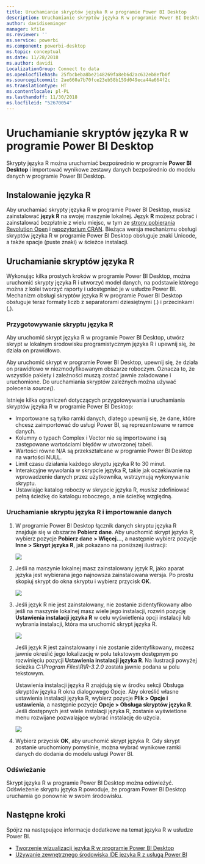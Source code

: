```yaml
---
title: Uruchamianie skryptów języka R w programie Power BI Desktop
description: Uruchamianie skryptów języka R w programie Power BI Desktop
author: davidiseminger
manager: kfile
ms.reviewer: ''
ms.service: powerbi
ms.component: powerbi-desktop
ms.topic: conceptual
ms.date: 11/28/2018
ms.author: davidi
LocalizationGroup: Connect to data
ms.openlocfilehash: 25fbcbeba8be2148269fa8eb6d2ac632eb8efb0f
ms.sourcegitcommit: 2ae660a7b70fce23eb58b159d049eca44a664f2c
ms.translationtype: HT
ms.contentlocale: pl-PL
ms.lasthandoff: 11/30/2018
ms.locfileid: "52670054"
---
```

# <a name="run-r-scripts-in-power-bi-desktop"></a>Uruchamianie skryptów języka R w programie Power BI Desktop
Skrypty języka R można uruchamiać bezpośrednio w programie **Power BI Desktop** i importować wynikowe zestawy danych bezpośrednio do modelu danych w programie Power BI Desktop.

## <a name="install-r"></a>Instalowanie języka R
Aby uruchamiać skrypty języka R w programie Power BI Desktop, musisz zainstalować **język R** na swojej maszynie lokalnej. Język **R** możesz pobrać i zainstalować bezpłatnie z wielu miejsc, w tym ze [strony pobierania Revolution Open](https://mran.revolutionanalytics.com/download/) i [repozytorium CRAN](https://cran.r-project.org/bin/windows/base/). Bieżąca wersja mechanizmu obsługi skryptów języka R w programie Power BI Desktop obsługuje znaki Unicode, a także spacje (puste znaki) w ścieżce instalacji.

## <a name="run-r-scripts"></a>Uruchamianie skryptów języka R
Wykonując kilka prostych kroków w programie Power BI Desktop, można uruchomić skrypty języka R i utworzyć model danych, na podstawie którego można z kolei tworzyć raporty i udostępniać je w usłudze Power BI. Mechanizm obsługi skryptów języka R w programie Power BI Desktop obsługuje teraz formaty liczb z separatorami dziesiętnymi (.) i przecinkami (,).

### <a name="prepare-an-r-script"></a>Przygotowywanie skryptu języka R
Aby uruchomić skrypt języka R w programie Power BI Desktop, utwórz skrypt w lokalnym środowisku programistycznym języka R i upewnij się, że działa on prawidłowo.

Aby uruchomić skrypt w programie Power BI Desktop, upewnij się, że działa on prawidłowo w niezmodyfikowanym obszarze roboczym. Oznacza to, że wszystkie pakiety i zależności muszą zostać jawnie załadowane i uruchomione. Do uruchamiania skryptów zależnych można używać polecenia *source()*.

Istnieje kilka ograniczeń dotyczących przygotowywania i uruchamiania skryptów języka R w programie Power BI Desktop:

* Importowane są tylko ramki danych, dlatego upewnij się, że dane, które chcesz zaimportować do usługi Power BI, są reprezentowane w ramce danych.
* Kolumny o typach Complex i Vector nie są importowane i są zastępowane wartościami błędów w utworzonej tabeli.
* Wartości równe N/A są przekształcane w programie Power BI Desktop na wartości NULL.
* Limit czasu działania każdego skryptu języka R to 30 minut.
* Interakcyjne wywołania w skrypcie języka R, takie jak oczekiwanie na wprowadzenie danych przez użytkownika, wstrzymują wykonywanie skryptu.
* Ustawiając katalog roboczy w skrypcie języka R, *musisz* zdefiniować pełną ścieżkę do katalogu roboczego, a nie ścieżkę względną.

### <a name="run-your-r-script-and-import-data"></a>Uruchamianie skryptu języka R i importowanie danych
1. W programie Power BI Desktop łącznik danych skryptu języka R znajduje się w obszarze **Pobierz dane**. Aby uruchomić skrypt języka R, wybierz pozycje **Pobierz dane &gt; Więcej...**, a następnie wybierz pozycje **Inne &gt; Skrypt języka R**, jak pokazano na poniższej ilustracji:
   
   ![](media/desktop-r-scripts/r-scripts-1.png)
2. Jeśli na maszynie lokalnej masz zainstalowany język R, jako aparat języka jest wybierana jego najnowsza zainstalowana wersja. Po prostu skopiuj skrypt do okna skryptu i wybierz przycisk **OK**.
   
   ![](media/desktop-r-scripts/r-scripts-2.png)
3. Jeśli język R nie jest zainstalowany, nie zostanie zidentyfikowany albo jeśli na maszynie lokalnej masz wiele jego instalacji, rozwiń pozycję **Ustawienia instalacji języka R** w celu wyświetlenia opcji instalacji lub wybrania instalacji, która ma uruchomić skrypt języka R.
   
   ![](media/desktop-r-scripts/r-scripts-3.png)
   
   Jeśli język R jest zainstalowany i nie zostanie zidentyfikowany, możesz jawnie określić jego lokalizację w polu tekstowym dostępnym po rozwinięciu pozycji **Ustawienia instalacji języka R**. Na ilustracji powyżej ścieżka *C:\Program Files\R\R-3.2.0* została jawnie podana w polu tekstowym.
   
   Ustawienia instalacji języka R znajdują się w środku sekcji Obsługa skryptów języka R okna dialogowego Opcje. Aby określić własne ustawienia instalacji języka R, wybierz pozycje **Plik > Opcje i ustawienia**, a następnie pozycje **Opcje > Obsługa skryptów języka R**. Jeśli dostępnych jest wiele instalacji języka R, zostanie wyświetlone menu rozwijane pozwalające wybrać instalację do użycia.
   
   ![](media/desktop-r-scripts/r-scripts-4.png)
4. Wybierz przycisk **OK**, aby uruchomić skrypt języka R. Gdy skrypt zostanie uruchomiony pomyślnie, można wybrać wynikowe ramki danych do dodania do modelu usługi Power BI.

### <a name="refresh"></a>Odświeżanie
Skrypt języka R w programie Power BI Desktop można odświeżyć. Odświeżenie skryptu języka R powoduje, że program Power BI Desktop uruchamia go ponownie w swoim środowisku.

## <a name="next-steps"></a>Następne kroki
Spójrz na następujące informacje dodatkowe na temat języka R w usłudze Power BI.

* [Tworzenie wizualizacji języka R w programie Power BI Desktop](desktop-r-visuals.md)
* [Używanie zewnętrznego środowiska IDE języka R z usługą Power BI](desktop-r-ide.md)

